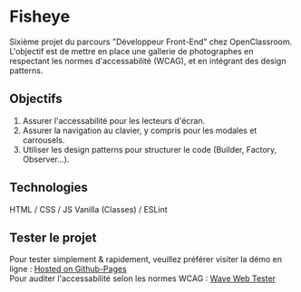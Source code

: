 # Fisheye

Sixième projet du parcours "Développeur Front-End" chez OpenClassroom. L'objectif est de mettre en place une gallerie de photographes en respectant les normes d'accessabilité (WCAG), et en intégrant des design patterns.

## Objectifs

1. Assurer l'accessabilité pour les lecteurs d'écran.
2. Assurer la navigation au clavier, y compris pour les modales et carrousels.
3. Utiliser les design patterns pour structurer le code (Builder, Factory, Observer...).

## Technologies

HTML / CSS / JS Vanilla (Classes) /
ESLint

## Tester le projet

Pour tester simplement & rapidement, veuillez préférer visiter la démo en ligne : [Hosted on Github-Pages](https://xavhernandez.github.io/Front-End-Fisheye/) <br>
Pour auditer l'accessabilité selon les normes WCAG : [Wave Web Tester](https://wave.webaim.org/)
